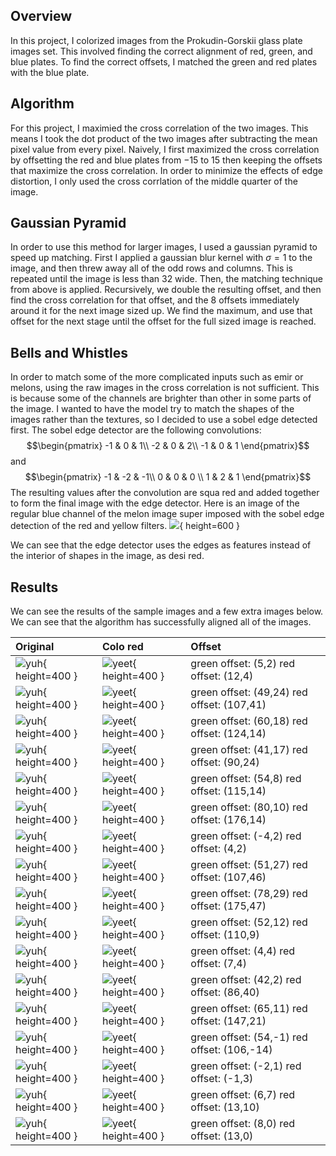 ## Overview
In this project, I colorized images from the Prokudin-Gorskii glass plate images set. This involved finding the correct alignment of  red, green, and blue plates. To find the correct offsets, I matched the green and  red plates with the blue plate.
## Algorithm

For this project, I maximied the cross correlation of the two images. This means I took the dot product of the two images after subtracting the mean pixel value from every pixel. Naively, I first maximized the cross correlation by offsetting the  red and blue plates from $-15$ to $15$ then keeping the offsets that maximize the cross correlation. In order to minimize the effects of edge distortion, I only used the cross corrlation of the middle quarter of the image.
## Gaussian Pyramid

In order to use this method for larger images, I used a gaussian pyramid to speed up matching. First I applied a gaussian blur kernel with $\sigma = 1$ to the image, and then threw away all of the odd rows and columns. This is repeated until the image is less than $32$ wide. Then, the matching technique from above is applied. Recursively, we double the resulting offset, and then find the cross correlation for that offset, and the 8 offsets immediately around it for the next image sized up. We find the maximum, and use that offset for the next stage until the offset for the full sized image is reached. 

## Bells and Whistles

In order to match some of the more complicated inputs such as emir or melons, using the raw images in the cross correlation is not sufficient. This is because some of the channels are brighter than other in some parts of the image. I wanted to have the model try to match the shapes of the images rather than the textures, so I decided to use a sobel edge detected first. The sobel edge detector are the following convolutions:
$$\begin{pmatrix}
-1 & 0 & 1\\
-2 & 0 & 2\\ 
-1 & 0 & 1
\end{pmatrix}$$ and 
$$\begin{pmatrix}
-1 & -2 & -1\\
0 & 0 & 0 \\
1 & 2 & 1
\end{pmatrix}$$
The resulting values after the convolution are squa red and added together to form the final image with the edge detector. 
Here is an image of the regular blue channel of the melon image super imposed with the sobel edge detection of the  red and yellow filters. 
![](yuhyuh.png){ height=600 } 

We can see that the edge detector uses the edges as features instead of the interior of shapes in the image, as desi red.


## Results

We can see the results of the sample images and a few extra images below. We can see that the algorithm has successfully aligned all of the images.

| Original | Colo red | Offset |
|:--- |:--- |:- |
| ![yuh](in/cathedral.jpg){ height=400 } | ![yeet](out/cathedral.jpg){ height=400 } | green offset: (5,2) red offset: (12,4) |
| ![yuh](in/emir.jpg){ height=400 }| ![yeet](out/emir.jpg){ height=400 } | green offset: (49,24) red offset: (107,41) |
| ![yuh](in/harvesters.jpg){ height=400 }  | ![yeet](out/harvesters.jpg){ height=400 } | green offset: (60,18) red offset: (124,14) |
| ![yuh](in/icon.jpg){ height=400 } | ![yeet](out/icon.jpg){ height=400 } | green offset: (41,17) red offset: (90,24) |
| ![yuh](in/lady.jpg){ height=400 } | ![yeet](out/lady.jpg){ height=400 } | green offset: (54,8) red offset: (115,14) |
| ![yuh](in/melons.jpg){ height=400 } | ![yeet](out/melons.jpg){ height=400 } | green offset: (80,10) red offset: (176,14) |
| ![yuh](in/monastery.jpg){ height=400 } | ![yeet](out/monastery.jpg){ height=400 } | green offset: (-4,2) red offset: (4,2) |
| ![yuh](in/onion_church.jpg){ height=400 } | ![yeet](out/onion_church.jpg){ height=400 } | green offset: (51,27) red offset: (107,46) |
| ![yuh](in/self_portrait.jpg){ height=400 } | ![yeet](out/self_portrait.jpg){ height=400 } | green offset: (78,29) red offset: (175,47) |
| ![yuh](in/three_generations.jpg){ height=400 } | ![yeet](out/three_generations.jpg){ height=400 } | green offset: (52,12) red offset: (110,9) |
| ![yuh](in/tobolsk.jpg){ height=400 } | ![yeet](out/tobolsk.jpg){ height=400 } | green offset: (4,4) red offset: (7,4) |
| ![yuh](in/train.jpg){ height=400 } | ![yeet](out/train.jpg){ height=400 } | green offset: (42,2) red offset: (86,40) |
| ![yuh](in/village.jpg){ height=400 } | ![yeet](out/village.jpg){ height=400 } | green offset: (65,11) red offset: (147,21) |
| ![yuh](in/workshop.jpg){ height=400 } | ![yeet](out/workshop.jpg){ height=400 } | green offset: (54,-1) red offset: (106,-14) |
| ![yuh](1.jpg){ height=400 } | ![yeet](1out.jpg){ height=400 } | green offset: (-2,1) red offset: (-1,3) |
| ![yuh](2.jpg){ height=400 } | ![yeet](2out.jpg){ height=400 } | green offset: (6,7) red offset: (13,10) |
| ![yuh](3.jpg){ height=400 } | ![yeet](3out.jpg){ height=400 } | green offset: (8,0) red offset: (13,0) |
